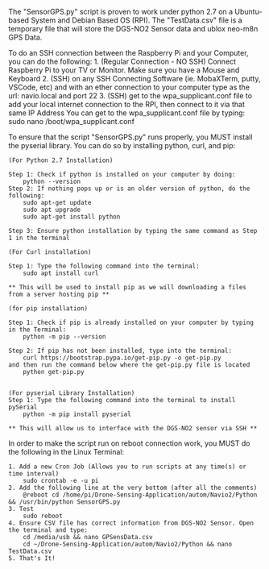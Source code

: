 The "SensorGPS.py" script is proven to work under python 2.7 on a Ubuntu-based System and Debian Based OS (RPI).
The "TestData.csv" file is a temporary file that will store the DGS-NO2 Sensor data and ublox neo-m8n GPS Data.

To do an SSH connection between the Raspberry Pi and your Computer, you can do the following:
	1. (Regular Connection - NO SSH) Connect Raspberry Pi to your TV or Monitor. Make sure you have a Mouse and Keyboard
	2. (SSH) on any SSH Connecting Software (ie. MobaXTerm, putty, VSCode, etc) and with an ether connection to your computer
            type as the url: navio.local and port 22
	3. (SSH) get to the wpa_supplicant.conf file to add your local internet connection to the RPI, then connect to it via that same IP Address
	    You can get to the wpa_supplicant.conf file by typing: sudo nano /boot/wpa_supplicant.conf 

To ensure that the script "SensorGPS.py" runs properly, you MUST install the pyserial library.
You can do so by installing python, curl, and pip:
	
	(For Python 2.7 Installation)
	
	Step 1: Check if python is installed on your computer by doing:
		python --version
	Step 2: If nothing pops up or is an older version of python, do the following:
		sudo apt-get update
		sudo apt upgrade
		sudo apt-get install python
	
	Step 3: Ensure python installation by typing the same command as Step 1 in the terminal
	
	(For Curl installation)
	
	Step 1: Type the following command into the terminal:
		sudo apt install curl
		
	** This will be used to install pip as we will downloading a files from a server hosting pip **
	
	(for pip installation)
	
	Step 1: Check if pip is already installed on your computer by typing in the Terminal:
		python -m pip --version
	
	Step 2: If pip has not been installed, type into the terminal: 
		curl https://bootstrap.pypa.io/get-pip.py -o get-pip.py
	and then run the command below where the get-pip.py file is located
		python get-pip.py
		
	
	(For pyserial Library Installation)
	Step 1: Type the following command into the terminal to install pySerial
		python -m pip install pyserial
	
	** This will allow us to interface with the DGS-NO2 sensor via SSH **


In order to make the script run on reboot connection work, you MUST do the following in the Linux Terminal:

	1. Add a new Cron Job (Allows you to run scripts at any time(s) or time interval)
		sudo crontab -e -u pi
	2. Add the following line at the very bottom (after all the comments)
		@reboot cd /home/pi/Drone-Sensing-Application/autom/Navio2/Python && /usr/bin/python SensorGPS.py 
	3. Test
		sudo reboot
  	4. Ensure CSV file has correct information from DGS-NO2 Sensor. Open the terminal and type:
   		cd /media/usb && nano GPSensData.csv
   		cd ~/Drone-Sensing-Application/autom/Navio2/Python && nano TestData.csv
	5. That's It!
